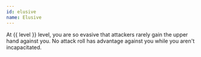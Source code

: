 ```yaml
---
id: elusive
name: Elusive
---
```

At {{ level }} level, you are so evasive that attackers rarely gain the upper hand against you. No attack roll has advantage against you while 
you aren't incapacitated.
